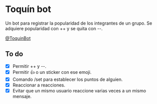 # Toquín bot

Un bot para registrar la popularidad de los integrantes de un grupo. Se adquiere popularidad con ++ y se quita con
--.

[@ToquinBot](https://t.me/toquinbot)

## To do

- [x] Permitir ++ y --.
- [x] Permitir 👍️ o un sticker con ese emoji.
- [x] Comando /set para establecer los puntos de alguien.
- [x] Reaccionar a reacciones.
- [x] Evitar que un mismo usuario reaccione varias veces a un mismo mensaje.
